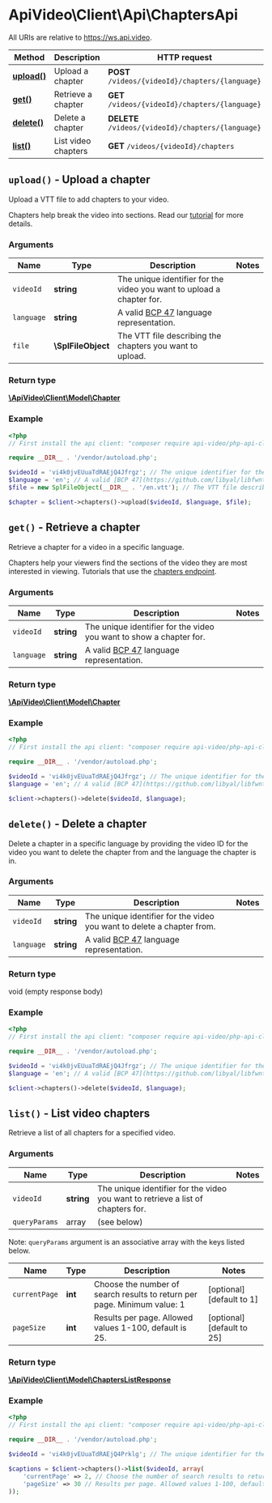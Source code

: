 # ApiVideo\Client\Api\ChaptersApi

All URIs are relative to https://ws.api.video.

Method | Description | HTTP request
------------- | ------------- | -------------
[**upload()**](ChaptersApi.md#upload) | Upload a chapter | **POST** `/videos/{videoId}/chapters/{language}`
[**get()**](ChaptersApi.md#get) | Retrieve a chapter | **GET** `/videos/{videoId}/chapters/{language}`
[**delete()**](ChaptersApi.md#delete) | Delete a chapter | **DELETE** `/videos/{videoId}/chapters/{language}`
[**list()**](ChaptersApi.md#list) | List video chapters | **GET** `/videos/{videoId}/chapters`


## **`upload()` - Upload a chapter**



Upload a VTT file to add chapters to your video.

Chapters help break the video into sections. Read our [tutorial](https://api.video/blog/tutorials/adding-chapters-to-your-videos) for more details.

### Arguments



Name | Type | Description | Notes
------------- | ------------- | ------------- | -------------
 `videoId` | **string**| The unique identifier for the video you want to upload a chapter for. |
 `language` | **string**| A valid [BCP 47](https://github.com/libyal/libfwnt/wiki/Language-Code-identifiers) language representation. |
 `file` | **\SplFileObject**| The VTT file describing the chapters you want to upload. |




### Return type

[**\ApiVideo\Client\Model\Chapter**](../Model/Chapter.md)

### Example

```php
<?php
// First install the api client: "composer require api-video/php-api-client"

require __DIR__ . '/vendor/autoload.php';

$videoId = 'vi4k0jvEUuaTdRAEjQ4Jfrgz'; // The unique identifier for the video you want to upload a chapter for.
$language = 'en'; // A valid [BCP 47](https://github.com/libyal/libfwnt/wiki/Language-Code-identifiers) language representation.
$file = new SplFileObject(__DIR__ . '/en.vtt'); // The VTT file describing the chapters you want to upload.

$chapter = $client->chapters()->upload($videoId, $language, $file); 
```




## **`get()` - Retrieve a chapter**



Retrieve a chapter for a video in a specific language. 

Chapters help your viewers find the sections of the video they are most interested in viewing. Tutorials that use the [chapters endpoint](https://api.video/blog/endpoints/chapters).

### Arguments



Name | Type | Description | Notes
------------- | ------------- | ------------- | -------------
 `videoId` | **string**| The unique identifier for the video you want to show a chapter for. |
 `language` | **string**| A valid [BCP 47](https://github.com/libyal/libfwnt/wiki/Language-Code-identifiers) language representation. |




### Return type

[**\ApiVideo\Client\Model\Chapter**](../Model/Chapter.md)

### Example

```php
<?php
// First install the api client: "composer require api-video/php-api-client"

require __DIR__ . '/vendor/autoload.php';

$videoId = 'vi4k0jvEUuaTdRAEjQ4Jfrgz'; // The unique identifier for the video you want to delete a chapter from.
$language = 'en'; // A valid [BCP 47](https://github.com/libyal/libfwnt/wiki/Language-Code-identifiers) language representation.

$client->chapters()->delete($videoId, $language); 
```




## **`delete()` - Delete a chapter**



Delete a chapter in a specific language by providing the video ID for the video you want to delete the chapter from and the language the chapter is in.

### Arguments



Name | Type | Description | Notes
------------- | ------------- | ------------- | -------------
 `videoId` | **string**| The unique identifier for the video you want to delete a chapter from. |
 `language` | **string**| A valid [BCP 47](https://github.com/libyal/libfwnt/wiki/Language-Code-identifiers) language representation. |




### Return type

void (empty response body)

### Example

```php
<?php
// First install the api client: "composer require api-video/php-api-client"

require __DIR__ . '/vendor/autoload.php';

$videoId = 'vi4k0jvEUuaTdRAEjQ4Jfrgz'; // The unique identifier for the video you want to delete a chapter from.
$language = 'en'; // A valid [BCP 47](https://github.com/libyal/libfwnt/wiki/Language-Code-identifiers) language representation.

$client->chapters()->delete($videoId, $language); 
```




## **`list()` - List video chapters**



Retrieve a list of all chapters for a specified video.

### Arguments


Name | Type | Description | Notes
------------- | ------------- | ------------- | ------------- 
 `videoId` | **string**| The unique identifier for the video you want to retrieve a list of chapters for. |
`queryParams` | array | (see below) |


Note: `queryParams` argument is an associative array with the keys listed below.

Name | Type | Description | Notes
------------- | ------------- | ------------- | ------------- 
 `currentPage` | **int**| Choose the number of search results to return per page. Minimum value: 1 | [optional] [default to 1]
 `pageSize` | **int**| Results per page. Allowed values 1-100, default is 25. | [optional] [default to 25]






### Return type

[**\ApiVideo\Client\Model\ChaptersListResponse**](../Model/ChaptersListResponse.md)

### Example

```php
<?php
// First install the api client: "composer require api-video/php-api-client"

require __DIR__ . '/vendor/autoload.php';

$videoId = 'vi4k0jvEUuaTdRAEjQ4Prklg'; // The unique identifier for the video you want to retrieve a list of chapters for.

$captions = $client->chapters()->list($videoId, array(
    'currentPage' => 2, // Choose the number of search results to return per page. Minimum value: 1)
    'pageSize' => 30 // Results per page. Allowed values 1-100, default is 25.)
)); 
```



